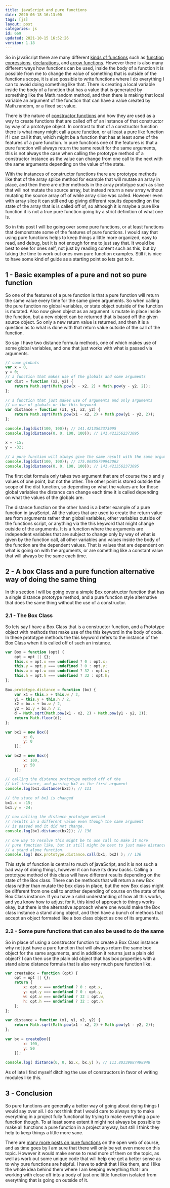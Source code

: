 ```yaml
---
title: javaScript and pure functions
date: 2020-06-18 16:13:00
tags: [js]
layout: post
categories: js
id: 669
updated: 2021-10-15 16:52:26
version: 1.18
---
```


So in javaScript there are many different [kinds of functions](/2019/12/16/js-function/) such as [function expressions](/2019/01/27/js-function-expression/), [declarations](/2019/04/11/js-function-declaration/), and [arrow functions](/2019/02/17/js-arrow-functions/). However there is also many different ways how functions can be used, inside the body of a function it is possible from me to change the value of something that is outside of the functions scope, it is also possible to write functions where I do everything I can to avoid doing something like that. There is creating a local variable inside the body of a function that has a value that is generated by something like the Math.random method, and then there is making that local variable an argument of the function that can have a value created by Math.random, or a fixed set value.

There is the nature of [constructor functions](/2019/02/27/js-javascript-constructor/) and how they are used as a way to create functions that are called off of an instance of that constructor by way of a prototype object. In contrast to that of a constructor function there is what many might call a [pure function](https://en.wikipedia.org/wiki/Pure_function), or at least a pure like function if I can call it that, which might be a function that has at least some of the features of a pure function. In pure functions one of the features is that a pure function will always return the same result for the same arguments, this is not always the case when calling the prototype method of a constructor instance as the value can change from one call to the next with the same arguments depending on the value of the state.

With the instances of constructor functions there are prototype methods like that of the array splice method for example that will mutate an array in place, and then there are other methods in the array prototype such as slice that will not mutate the source array, but instead return a new array without mutating the source array off of while array slice was called. However even with array slice it can still end up giving different results depending on the state of the array that is is called off of, so although it is maybe a pure like function it is not a true pure function going by a strict definition of what one is.

So in this post I will be going over some pure functions, or at least functions that demonstrate some of the features of pure functions. I would say that using pure functions helps to keep things a little more organized, easy to read, and debug, but it is not enough for me to just say that. It would be best to see for ones self, not just by reading content such as this, but by taking the time to work out ones own pure function examples. Still it is nice to have some kind of guide as a starting point so lets get to it.

<!-- more -->

## 1 - Basic examples of a pure and not so pure function

So one of the features of a pure function is that a pure function will return the same value every time for the same given arguments. So when calling the pure function no global variables, or state object outside of the function is mutated. Also now given object as an argument is mutate in place inside the function, but a new object can be returned that is based off the given source object. So only a new return value is returned, and then it is a question as to what is done with that return value outside of the call of the function.

So say I have two distance formula methods, one of which makes use of some global variables, and one that just works with what is passed via arguments.

```js
// some globals
var x = 0,
y = 0;
// a function that makes use of the globals and some arguments
var dist = function (x2, y2) {
    return Math.sqrt(Math.pow(x - x2, 2) + Math.pow(y - y2, 2));
};
 
// a function that just makes use of arguments and only arguments
// no use of globals or the this keyword
var distance = function (x1, y1, x2, y2) {
    return Math.sqrt(Math.pow(x1 - x2, 2) + Math.pow(y1 - y2, 2));
};
 
console.log(dist(100, 100)); // 141.4213562373095
console.log(distance(0, 0, 100, 100)); // 141.4213562373095
 
x = -15;
y = -32;
 
// a pure function will always give the same result with the same arguments
console.log(dist(100, 100)); // 175.06855799943062
console.log(distance(0, 0, 100, 100)); // 141.4213562373095
```

The first dist formula only takes two argument that are of course the x and y values of one point, but not the other. The other point is stored outside the scope of the dist function, so depending on what the values are for those global variables the distance can change each time it is called depending on what the values of the globals are.

The distance function on the other hand is a better example of a pure function in javaScript. All the values that are used to create the return value are from arguments rather than global variables, other variables outside of the functions script, or anything via the this keyword that might change outside of the arguments. It is a function where the arguments are independent variables that are subject to change only by way of what is given by the function call, all other variables and values inside the body of the function are the dependent values. That is values that are dependent on what is going on with the arguments, or are something like a constant value that will always be the same each time.

## 2 - A box Class and a pure function alternative way of doing the same thing

In this section I will be going over a simple Box constructor function that has a single distance prototype method, and a pure function style alternative that does the same thing without the use of a constructor.

### 2.1 - The Box Class

So lets say I have a Box Class that is a constructor function, and a Prototype object with methods that make use of the this keyword in the body of code. In these prototype methods the this keyword refers to the instance of the Box Class when it is called off of such an instance.

```js
var Box = function (opt) {
    opt = opt || {};
    this.x = opt.x === undefined ? 0 : opt.x;
    this.y = opt.y === undefined ? 0 : opt.y;
    this.w = opt.w === undefined ? 32 : opt.w;
    this.h = opt.h === undefined ? 32 : opt.h;
};
 
Box.prototype.distance = function (bx) {
    var x1 = this.x + this.w / 2,
    y1 = this.y + this.h / 2,
    x2 = bx.x + bx.w / 2,
    y2 = bx.y + bx.h / 2,
    d = Math.sqrt(Math.pow(x1 - x2, 2) + Math.pow(y1 - y2, 2));
    return Math.floor(d);
};
 
var bx1 = new Box({
        x: 0,
        y: 0
    });
 
var bx2 = new Box({
        x: 100,
        y: 50
    });
 
// calling the distance prototype method off of the
// bx1 instance, and passing bx2 as the first argument
console.log(bx1.distance(bx2)); // 111
 
// the state of bx1 is changed
bx1.x = -15;
bx1.y = -24;
 
// now calling the distance prototype method
// results in a different value even though the same argument
// is passed and it did not change.
console.log(bx1.distance(bx2)); // 136
 
// one way to resolve this might be to use call to make it more
// pure function like, but it still might be best to just make distance
// a stand alone function.
console.log( Box.prototype.distance.call(bx1, bx2) ); // 136
```

This style of function is central to much of javaScript, and it is not such a bad way of doing things, however it can have its draw backs. Calling a prototype method of this class will have different results depending on the state of the Box class. There can be methods that will return a new Box class rather than mutate the box class in place, but the new Box class might be different from one call to another depending of course on the state of the Box Class instance. If you have a solid understanding of how all this works, and you know how to adjust for it, this kind of approach to things works okay, but there is the alternative approach where one would make the Box class instance a stand along object, and then have a bunch of methods that accept an object formated like a box class object as one of its arguments.

### 2.2 - Some pure functions that can also be used to do the same

So in place of using a constructor function to create a Box Class instance why not just have a pure function that will always return the same box object for the same arguments, and in addition it returns just a plain old object? I can then use the plain old object that has box properties with a stand alone distance formula that is also very much pure function like.

```js
var createBox = function (opt) {
    opt = opt || {};
    return {
        x: opt.x === undefined ? 0 : opt.x,
        y: opt.y === undefined ? 0 : opt.y,
        w: opt.w === undefined ? 32 : opt.w,
        h: opt.h === undefined ? 32 : opt.h
    };
};
 
var distance = function (x1, y1, x2, y2) {
    return Math.sqrt(Math.pow(x1 - x2, 2) + Math.pow(y1 - y2, 2));
};
 
var bx = createBox({
        x: 100,
        y: 50
    });
 
console.log( distance(0, 0, bx.x, bx.y) ); // 111.80339887498948
```

As of late I find myself ditching the use of constructors in favor of writing modules like this.

## 3 - Conclusion

So pure functions are generally a better way of going about doing things I would say over all. I do not think that I would care to always try to make everything in a project fully functional by trying to make everything a pure function though. To at least some extent it might not always be possible to make all functions a pure function in a project anyway, but still I think they help to keep things a little more sane.

There are [many more posts on pure functions](https://medium.com/&40jamesjefferyuk/javascript-what-are-pure-functions-4d4d5392d49c) on the open web of course, and as time goes by I am sure that there will only be yet even more on this topic. However it would make sense to read more of them on the topic, as well as work out some unique code that will help one get a better sense as to why pure functions are helpful. I have to admit that I like them, and I like the whole idea behind them where I am keeping everything that I am working with close off into a body of just one little function isolated from everything that is going on outside of it.